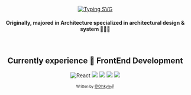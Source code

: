 

<div align="center"> 
  
<!--   ![Olhkyle's GitHub stats](https://github-readme-stats.vercel.app/api?username=olhkyle&show_icons=true&theme=dark#gh-dark-mode-only) -->
  [![Typing SVG](https://readme-typing-svg.herokuapp.com?font=Pacifico&color=%23909090&size=30&center=true&vCenter=true&height=150&lines=Hello+%E2%9C%8B+I'm+Kyle)](https://git.io/typing-svg)
  <br/>
  #### Originally, majored in **Architecture** specialized in architectural design & system 👷🏻‍♂️
  <br/>
    

  ## Currently experience <strong>🔭 FrontEnd Development</strong> <br/>
  <div align="center"><img alt="React" src="https://img.shields.io/badge/React-000?style=for-the-badge&logo=react&logoColor=61DAFB"/> <img src="https://img.shields.io/badge/-JavaScript-black?style=for-the-badge&logo=javascript"/>  <img src="https://img.shields.io/badge/-TypeScript-black?style=for-the-badge&logo=typescript"/>  <img src="https://img.shields.io/badge/Recoil-black?style=for-the-badge&logo=recoil"/>  <img src="https://img.shields.io/badge/-Node.js-black?style=for-the-badge&logo=Node.js"/></p>
  
 <sub><sup>Written by <a href="https://github.com/olhkyle">@Olhkyle</a></sup></sub><small>✌</small>

</div>
